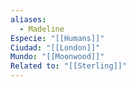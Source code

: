 ```yaml
---
aliases:
  - Madeline
Especie: "[[Humans]]"
Ciudad: "[[London]]"
Mundo: "[[Moonwood]]"
Related to: "[[Sterling]]"
---
```

